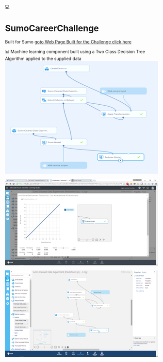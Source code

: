 :computer:
# SumoCareerChallenge 
Built for Sumo
[goto Web Page Built for the Challenge click here](https://acourtney2015.github.io/SumoCareerChallenge/) 

:bar_chart: 
Machine learning component built using a Two Class Decision Tree Algorithm applied to the supplied data
![](https://github.com/acourtney2015/SumoCareerChallenge/blob/master/decision%20trees%203%20enlarged.png)

![](https://github.com/acourtney2015/SumoCareerChallenge/blob/master/careerChallengeAlgorithmModelScore.png)

![](https://github.com/acourtney2015/SumoCareerChallenge/blob/master/two%20class%20decision%20trees%202.png)
